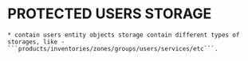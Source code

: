 # PROTECTED USERS STORAGE

    * contain users entity objects storage contain different types of storages, like - ```products/inventories/zones/groups/users/services/etc```.